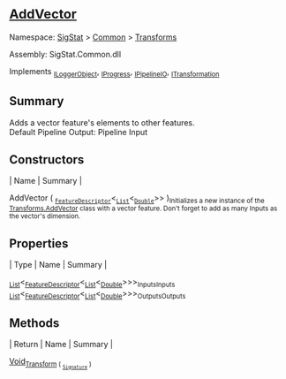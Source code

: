 # <sub>[AddVector](./AddVector.md)</sub>

Namespace: [SigStat]() > [Common](./../README.md) > [Transforms](./README.md)

Assembly: SigStat.Common.dll

Implements <sub>[ILoggerObject](./../ILoggerObject.md)</sub>, <sub>[IProgress](./../Helpers/IProgress.md)</sub>, <sub>[IPipelineIO](./../Pipeline/IPipelineIO.md)</sub>, <sub>[ITransformation](./../ITransformation.md)</sub>

## Summary
Adds a vector feature's elements to other features.  <br>Default Pipeline Output: Pipeline Input

## Constructors

| Name | Summary | 

AddVector ( <sub>[`FeatureDescriptor`](./../FeatureDescriptor-1.md)</sub>\<<sub>[`List`](https://docs.microsoft.com/en-us/dotnet/api/System.Collections.Generic.List-1)</sub>\<<sub>[`Double`](https://docs.microsoft.com/en-us/dotnet/api/System.Double)</sub>>> )<sub>Initializes a new instance of the [Transforms.AddVector](https://github.com/hargitomi97/sigstat/blob/master/docs/md/SigStat/Common/Transforms/AddVector.md) class with a vector feature.  Don't forget to add as many Inputs as the vector's dimension.</sub>


## Properties

| Type | Name | Summary | 

<sub>[List](https://docs.microsoft.com/en-us/dotnet/api/System.Collections.Generic.List-1)</sub>\<<sub>[FeatureDescriptor](./../FeatureDescriptor-1.md)</sub>\<<sub>[List](https://docs.microsoft.com/en-us/dotnet/api/System.Collections.Generic.List-1)</sub>\<<sub>[Double](https://docs.microsoft.com/en-us/dotnet/api/System.Double)</sub>>>><sub>Inputs</sub><sub>Inputs</sub>
<sub>[List](https://docs.microsoft.com/en-us/dotnet/api/System.Collections.Generic.List-1)</sub>\<<sub>[FeatureDescriptor](./../FeatureDescriptor-1.md)</sub>\<<sub>[List](https://docs.microsoft.com/en-us/dotnet/api/System.Collections.Generic.List-1)</sub>\<<sub>[Double](https://docs.microsoft.com/en-us/dotnet/api/System.Double)</sub>>>><sub>Outputs</sub><sub>Outputs</sub>


## Methods

| Return | Name | Summary | 

[Void](https://docs.microsoft.com/en-us/dotnet/api/System.Void)<sub>[Transform](./Methods/AddVector-100663609.md) ( <sub>[`Signature`](./../Signature.md)</sub> )</sub><sub></sub>



